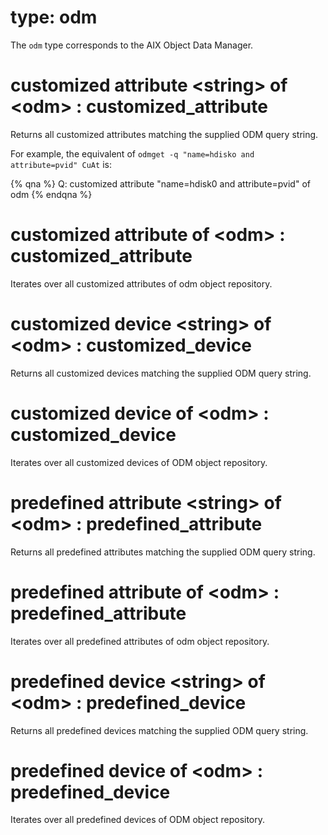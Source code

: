 # type: odm

The `odm` type corresponds to the AIX Object Data Manager.

# customized attribute &lt;string&gt; of &lt;odm&gt; : customized_attribute

Returns all customized attributes matching the supplied ODM query string.

For example, the equivalent of `odmget -q "name=hdisko and attribute=pvid" CuAt` is:

{% qna %}
Q: customized attribute "name=hdisk0 and attribute=pvid" of odm
{% endqna %}

# customized attribute of &lt;odm&gt; : customized_attribute

Iterates over all customized attributes of odm object repository.

# customized device &lt;string&gt; of &lt;odm&gt; : customized_device

Returns all customized devices matching the supplied ODM query string.

# customized device of &lt;odm&gt; : customized_device

Iterates over all customized devices of ODM object repository.

# predefined attribute &lt;string&gt; of &lt;odm&gt; : predefined_attribute

Returns all predefined attributes matching the supplied ODM query string.

# predefined attribute of &lt;odm&gt; : predefined_attribute

Iterates over all predefined attributes of odm object repository.

# predefined device &lt;string&gt; of &lt;odm&gt; : predefined_device

Returns all predefined devices matching the supplied ODM query string.

# predefined device of &lt;odm&gt; : predefined_device

Iterates over all predefined devices of ODM object repository.
